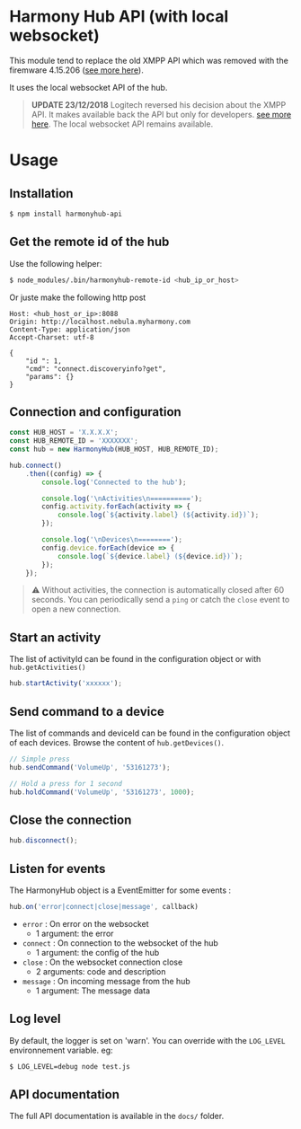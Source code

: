 # Harmony Hub API (with local websocket)

This module  tend to replace the old XMPP API which was removed with the firemware 4.15.206 ([see more here](https://community.logitech.com/s/question/0D55A00008D4bZ4SAJ/harmony-hub-firmware-update-fixes-vulnerabilities)).

It uses the local websocket API of the hub.

> **UPDATE 23/12/2018**
> Logitech reversed his decision about the XMPP API. It makes available back the API but only for developers. [see more here](https://community.logitech.com/s/question/0D55A00008D4bZ4SAJ/harmony-hub-firmware-update-fixes-vulnerabilities). The local websocket API remains available.

# Usage

## Installation
```bash
$ npm install harmonyhub-api
```

## Get the remote id of the hub
Use the following helper:
```bash
$ node_modules/.bin/harmonyhub-remote-id <hub_ip_or_host>
```

Or juste make the following http post
```http
Host: <hub_host_or_ip>:8088
Origin: http://localhost.nebula.myharmony.com
Content-Type: application/json
Accept-Charset: utf-8

{
    "id ": 1,
    "cmd": "connect.discoveryinfo?get",
    "params": {}
}
```
## Connection and configuration
```javascript
const HUB_HOST = 'X.X.X.X';
const HUB_REMOTE_ID = 'XXXXXXX';
const hub = new HarmonyHub(HUB_HOST, HUB_REMOTE_ID);

hub.connect()
    .then((config) => {
        console.log('Connected to the hub');

        console.log('\nActivities\n==========');
        config.activity.forEach(activity => {
            console.log(`${activity.label} (${activity.id})`);
        });

        console.log('\nDevices\n========');
        config.device.forEach(device => {
            console.log(`${device.label} (${device.id})`);
        });
    });
```

> :warning: Without activities, the connection is automatically closed after 60 seconds. You can periodically send a `ping` or catch the `close` event to open a new connection.

## Start an activity
The list of activityId can be found in the configuration object or with `hub.getActivities()`
```javascript
hub.startActivity('xxxxxx');
```

## Send command to a device
The list of commands and deviceId can be found in the configuration object of each devices. Browse the content of `hub.getDevices()`.

```javascript
// Simple press
hub.sendCommand('VolumeUp', '53161273');

// Hold a press for 1 second
hub.holdCommand('VolumeUp', '53161273', 1000);
```

## Close the connection
```javascript
hub.disconnect();
```

## Listen for events
The HarmonyHub object is a EventEmitter for some events : 

```javascript
hub.on('error|connect|close|message', callback)
````

- `error` : On error on the websocket
    - 1 argument: the error
- `connect` : On connection to the websocket of the hub
    - 1 argument: the config of the hub
- `close` : On the websocket connection close
    - 2 arguments: code and description
- `message` : On incoming message from the hub
    - 1 argument: The message data


## Log level
By default, the logger is set on 'warn'. You can override with the `LOG_LEVEL` environnement variable. eg:
```bash
$ LOG_LEVEL=debug node test.js
```

## API documentation
The full API documentation is available in the `docs/` folder.
